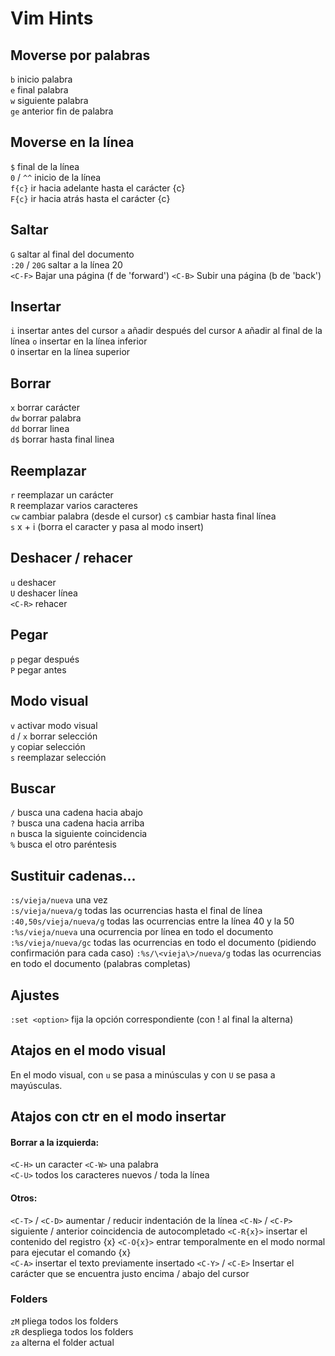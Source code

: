 # Vim Hints

## Moverse por palabras 
`b` inicio palabra  
`e` final palabra  
`w` siguiente palabra  
`ge` anterior fin de palabra  

## Moverse en la línea
`$` final de la línea  
`0` / `^^` inicio de la línea  
`f{c}` ir hacia adelante hasta el carácter {c}  
`F{c}` ir hacia atrás hasta el carácter {c}  

## Saltar
`G` saltar al final del documento  
`:20` / `20G` saltar a la línea 20  
`<C-F>` Bajar una página (f de 'forward')
`<C-B>` Subir una página (b de 'back')

## Insertar
`i` insertar antes del cursor 
`a` añadir después del cursor 
`A` añadir al final de la línea
`o` insertar en la línea inferior  
`O` insertar en la línea superior  

## Borrar
`x` borrar carácter  
`dw` borrar palabra  
`dd` borrar linea  
`d$` borrar hasta final linea  

## Reemplazar
`r` reemplazar un carácter  
`R` reemplazar varios caracteres  
`cw` cambiar palabra (desde el cursor) 
`c$` cambiar hasta final línea  
`s` x + i (borra el caracter y pasa al modo insert)  

## Deshacer / rehacer
`u` deshacer  
`U` deshacer línea  
`<C-R>` rehacer  

## Pegar
`p` pegar después  
`P` pegar antes  

## Modo visual
`v` activar modo visual  
`d` / `x` borrar selección  
`y` copiar selección  
`s` reemplazar selección  

## Buscar
`/` busca una cadena hacia abajo  
`?` busca una cadena hacia arriba  
`n` busca la siguiente coincidencia  
`%` busca el otro paréntesis  

## Sustituir cadenas...
`:s/vieja/nueva` una vez  
`:s/vieja/nueva/g` todas las ocurrencias hasta el final de línea  
`:40,50s/vieja/nueva/g` todas las ocurrencias entre la línea 40 y la 50  
`:%s/vieja/nueva` una ocurrencia por línea en todo el documento  
`:%s/vieja/nueva/gc` todas las ocurrencias en todo el documento (pidiendo confirmación para cada caso)
`:%s/\<vieja\>/nueva/g` todas las ocurrencias en todo el documento (palabras completas)

## Ajustes
`:set <option>` fija la opción correspondiente (con ! al final la alterna)

## Atajos en el modo visual
En el modo visual, con `u` se pasa a minúsculas y con `U` se pasa a mayúsculas.

## Atajos con ctr en el modo insertar

#### Borrar a la izquierda:
  `<C-H>` un caracter
  `<C-W>` una palabra  
  `<C-U>` todos los caracteres nuevos / toda la línea

#### Otros:  
`<C-T>` / `<C-D>` aumentar / reducir indentación de la línea
`<C-N>` / `<C-P>` siguiente / anterior coincidencia de autocompletado
`<C-R{x}>` insertar el contenido del registro {x} 
`<C-O{x}>` entrar temporalmente en el modo normal para ejecutar el comando {x}  
`<C-A>` insertar el texto previamente insertado
`<C-Y>` / `<C-E>` Insertar el carácter que se encuentra justo encima / abajo del cursor


### Folders
`zM` pliega todos los folders  
`zR` despliega todos los folders  
`za` alterna el folder actual  
